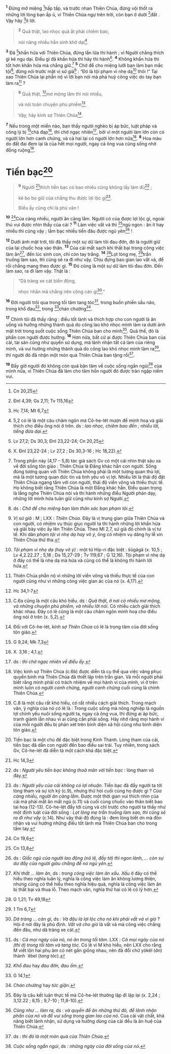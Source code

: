 <sup><b>1</b></sup> Đừng mở miệng [^1@-3ad7e1eb-c44c-4ce7-b0e9-178994eea0e2]hấp tấp, và trước nhan Thiên Chúa, đừng vội thốt ra những lời lòng bạn ấp ủ, vì Thiên Chúa ngự trên trời, còn bạn ở dưới [^2@-3ad7e1eb-c44c-4ce7-b0e9-178994eea0e2]đất . Vậy hãy [^3@-3ad7e1eb-c44c-4ce7-b0e9-178994eea0e2]ít lời.

> <sup><b>2</b></sup> Quả thật, lao nhọc quá ắt phải chiêm bao,
>
> nói năng nhiều hẳn sinh khờ dại[^1-3ad7e1eb-c44c-4ce7-b0e9-178994eea0e2].

<sup><b>3</b></sup> Đã [^4@-3ad7e1eb-c44c-4ce7-b0e9-178994eea0e2]khấn hứa với Thiên Chúa, đừng lần lữa thi hành ; vì Người chẳng thích gì kẻ ngu dại. Điều gì đã khấn hứa thì hãy thi hành[^2-3ad7e1eb-c44c-4ce7-b0e9-178994eea0e2]. <sup><b>4</b></sup> Không khấn hứa thì tốt hơn khấn hứa mà chẳng giữ.[^3-3ad7e1eb-c44c-4ce7-b0e9-178994eea0e2] <sup><b>5</b></sup> Chớ để cho miệng lưỡi bạn làm bạn mắc tội[^4-3ad7e1eb-c44c-4ce7-b0e9-178994eea0e2], đừng nói trước mặt vị sứ giả[^5-3ad7e1eb-c44c-4ce7-b0e9-178994eea0e2] : “Đó là tội phạm vì nhẹ dạ[^6-3ad7e1eb-c44c-4ce7-b0e9-178994eea0e2] thôi !” Tại sao Thiên Chúa lại phẫn nộ vì lời bạn nói mà phá huỷ công việc do tay bạn làm ra[^7-3ad7e1eb-c44c-4ce7-b0e9-178994eea0e2] ?

> <sup><b>6</b></sup> Quả thật, [^12@-3ad7e1eb-c44c-4ce7-b0e9-178994eea0e2]mơ mộng lắm thì nói nhiều,
>
> và nói toàn chuyện phù phiếm[^8-3ad7e1eb-c44c-4ce7-b0e9-178994eea0e2].
>
> Vậy, hãy kính sợ Thiên Chúa[^9-3ad7e1eb-c44c-4ce7-b0e9-178994eea0e2].

<sup><b>7</b></sup> Nếu trong một miền nào, bạn thấy người nghèo bị áp bức, luật pháp và công lý bị [^5@-3ad7e1eb-c44c-4ce7-b0e9-178994eea0e2]chà đạp[^10-3ad7e1eb-c44c-4ce7-b0e9-178994eea0e2], thì chớ ngạc nhiên[^11-3ad7e1eb-c44c-4ce7-b0e9-178994eea0e2], bởi vì một người làm lớn còn có người lớn hơn canh chừng, và cả hai lại có người lớn hơn nữa[^12-3ad7e1eb-c44c-4ce7-b0e9-178994eea0e2]. <sup><b>8</b></sup> Hoa màu do đất đai đem lại là của hết mọi người, ngay cả ông vua cũng sống nhờ đồng ruộng[^13-3ad7e1eb-c44c-4ce7-b0e9-178994eea0e2].

# Tiền bạc[^14-3ad7e1eb-c44c-4ce7-b0e9-178994eea0e2]

> <sup><b>9</b></sup> Người [^6@-3ad7e1eb-c44c-4ce7-b0e9-178994eea0e2]thích tiền bạc có bao nhiêu cũng không lấy làm đủ[^15-3ad7e1eb-c44c-4ce7-b0e9-178994eea0e2] ;
>
> kẻ bo bo giữ của chẳng thu được lợi lộc gì[^16-3ad7e1eb-c44c-4ce7-b0e9-178994eea0e2].
>
> Điều ấy cũng chỉ là phù vân !

<sup><b>10</b></sup> [^7@-3ad7e1eb-c44c-4ce7-b0e9-178994eea0e2]Của càng nhiều, người ăn càng lắm. Người có của được lợi lộc gì, ngoài thú vui được nhìn thấy của cải ? <sup><b>11</b></sup> Làm việc vất vả thì [^8@-3ad7e1eb-c44c-4ce7-b0e9-178994eea0e2]ngủ ngon : ăn ít hay nhiều thì cũng vậy ; lắm bạc nhiều tiền đâu được ngủ yên[^17-3ad7e1eb-c44c-4ce7-b0e9-178994eea0e2] !

<sup><b>12</b></sup> Dưới ánh mặt trời, tôi đã thấy một sự dữ làm tôi đau đớn, đó là người giữ của lại chuốc hoạ vào thân. <sup><b>13</b></sup> Của cải mất sạch khi thất bại trong công việc làm ăn[^18-3ad7e1eb-c44c-4ce7-b0e9-178994eea0e2], đến lúc sinh con, chỉ còn tay trắng. <sup><b>14</b></sup> [^9@-3ad7e1eb-c44c-4ce7-b0e9-178994eea0e2]Lọt lòng mẹ, [^10@-3ad7e1eb-c44c-4ce7-b0e9-178994eea0e2]trần truồng làm sao, thì cũng sẽ ra đi như vậy. Chịu đựng bao gian lao vất vả, để rồi chẳng mang theo được gì. <sup><b>15</b></sup> Đó cũng là một sự dữ làm tôi đau đớn. Đến làm sao, ra đi làm vậy. Thật là :

> “Dã tràng xe cát biển đông,
>
> nhọc nhằn mà chẳng nên công cán gì[^19-3ad7e1eb-c44c-4ce7-b0e9-178994eea0e2].”

<sup><b>16</b></sup> Đời người trôi qua trong tối tăm tang tóc[^20-3ad7e1eb-c44c-4ce7-b0e9-178994eea0e2], trong buồn phiền sầu não, trong khổ đau[^21-3ad7e1eb-c44c-4ce7-b0e9-178994eea0e2], trong [^11@-3ad7e1eb-c44c-4ce7-b0e9-178994eea0e2]chán chường[^22-3ad7e1eb-c44c-4ce7-b0e9-178994eea0e2].

<sup><b>17</b></sup> Chính tôi đã thấy rằng : điều tốt lành và thích hợp cho con người là ăn uống và hưởng những thành quả do công lao khó nhọc mình làm ra dưới ánh mặt trời trong suốt cuộc sống Thiên Chúa ban cho mình[^23-3ad7e1eb-c44c-4ce7-b0e9-178994eea0e2]. Quả thế, đó là phần con người được hưởng. <sup><b>18</b></sup> Hơn nữa, bất cứ ai được Thiên Chúa ban của cải, tài sản cũng như quyền sử dụng, mà lãnh nhận tất cả làm của riêng mình, và vui hưởng những thành quả do công lao khó nhọc mình làm ra[^24-3ad7e1eb-c44c-4ce7-b0e9-178994eea0e2], thì người đó đã nhận một món quà Thiên Chúa ban tặng rồi[^25-3ad7e1eb-c44c-4ce7-b0e9-178994eea0e2].

<sup><b>19</b></sup> Bấy giờ người đó không còn quá bận tâm về cuộc sống ngắn ngủi[^26-3ad7e1eb-c44c-4ce7-b0e9-178994eea0e2] của mình nữa, vì Thiên Chúa đã làm cho tâm hồn người đó được tràn ngập niềm vui.

[^1-3ad7e1eb-c44c-4ce7-b0e9-178994eea0e2]: 5,2 có lẽ là một câu châm ngôn mà Cô-he-lét mượn để minh hoạ và giải thích cho điều ông nói ở trên. ds : *lao nhọc, chiêm bao đến ; nhiều lời, tiếng đứa dại*.
[^2-3ad7e1eb-c44c-4ce7-b0e9-178994eea0e2]: X. Đnl 23,22-24 ; Lv 27,2 ; Ds 30,3-16 ; Hc 18,22).
[^3-3ad7e1eb-c44c-4ce7-b0e9-178994eea0e2]: Trong phần này (4,17 – 5,8) tác giả sách Gv có một cái nhìn thật sâu xa về đời sống tôn giáo : Thiên Chúa là Đấng khác hẳn con người. Sống đúng tương quan với Thiên Chúa không phải là một tương quan thủ lợi, mà là một tương quan đức tin và tình yêu vô vị lợi. Nhiều lời là thái độ đặt Thiên Chúa ngang tầm với con người, thái độ viển vông và thiếu thực tế. Họ không biết rằng Thiên Chúa là một Đấng khác hẳn. Điều quan trọng là lắng nghe Thiên Chúa nói và thi hành những điều Người phán dạy, những lời mình hứa tuân giữ cũng như kính sợ Người.
[^4-3ad7e1eb-c44c-4ce7-b0e9-178994eea0e2]: ds : *Chớ để cho miệng bạn làm thân xác bạn phạm tội*.
[^5-3ad7e1eb-c44c-4ce7-b0e9-178994eea0e2]: *Vị sứ giả* : M ; LXX : *Thiên Chúa*. Đây là vị trung gian giữa Thiên Chúa và con người, có nhiệm vụ thúc giục người ta thi hành những lời khấn hứa và giãi bày việc ấy lên Thiên Chúa. Theo Ml 2,7, sứ giả đó chính là vị tư tế. Khi dân *phạm tội vì nhẹ dạ hay vô ý*, ông có nhiệm vụ dâng hy lễ xin Thiên Chúa thứ tha.
[^6-3ad7e1eb-c44c-4ce7-b0e9-178994eea0e2]: *Tội phạm vì nhẹ dạ (hay vô ý)* : một từ Híp-ri đặc biệt : šügägâ (x. 10,5 ; Lv 4,2.22.27 ; 5,18 ; Ds 15,27-29 ; Tv 119,67 ; G 12,16). Tội phạm vì nhẹ dạ ở đây có thể là nhẹ dạ mà hứa và cũng có thể là không thi hành lời hứa.
[^7-3ad7e1eb-c44c-4ce7-b0e9-178994eea0e2]: Thiên Chúa phẫn nộ vì những lời viển vông và thiếu thực tế của con người cũng như vì những công việc gian ác của nó (x. 4,17).
[^8-3ad7e1eb-c44c-4ce7-b0e9-178994eea0e2]: C.6a cũng là một câu khó hiểu. ds : *Quả thật, ở nơi có nhiều mơ mộng, và những chuyện phù phiếm, và nhiều lời nói*. Có nhiều cách giải thích khác nhau. Đây có lẽ cũng là một câu châm ngôn minh hoạ cho điều ông nói ở trên (x. 5,2).
[^9-3ad7e1eb-c44c-4ce7-b0e9-178994eea0e2]: Đối với Cô-he-lét, *kính sợ Thiên Chúa* có lẽ là trọng tâm của đời sống tôn giáo.
[^10-3ad7e1eb-c44c-4ce7-b0e9-178994eea0e2]: X. 3,16 ; 4,1.
[^11-3ad7e1eb-c44c-4ce7-b0e9-178994eea0e2]: ds : *thì chớ ngạc nhiên về điều ấy*.
[^12-3ad7e1eb-c44c-4ce7-b0e9-178994eea0e2]: Việc kính sợ Thiên Chúa (c.6b) được diễn tả cụ thể qua việc vâng phục quyền bính mà Thiên Chúa đã thiết lập trên trần gian. Và mỗi người phải biết rằng mình phải có trách nhiệm về mọi hành vi của mình, vì ở trên mình luôn có người *canh chừng, người canh chừng* cuối cùng là chính Thiên Chúa.
[^13-3ad7e1eb-c44c-4ce7-b0e9-178994eea0e2]: C.8 là một câu rất khó hiểu, có rất nhiều cách giải thích. Trong mạch văn, ý nghĩa của nó có lẽ là : Trong cuộc sống mà nông nghiệp là nguồn lợi chính yếu nuôi sống người ta, ngay cả ông vua, thì đừng ai áp bức, tranh giành lẫn nhau vì ai cũng cần phải sống. Hãy nhớ rằng mọi hành vi của mỗi người đều bị phán xét trên bình diện xã hội cũng như bình diện tôn giáo.
[^14-3ad7e1eb-c44c-4ce7-b0e9-178994eea0e2]: Tiền bạc là một chủ đề đặc biệt trong Kinh Thánh. Lòng tham của cải, tiền bạc đã dẫn con người đến bao điều sai trái. Tuy nhiên, trong sách Gv, Cô-he-lét đã diễn tả một cách khá đặc biệt.
[^15-3ad7e1eb-c44c-4ce7-b0e9-178994eea0e2]: ds : *Người yêu tiền bạc không thoả mãn với tiền bạc* : lòng tham vô đáy.
[^16-3ad7e1eb-c44c-4ce7-b0e9-178994eea0e2]: ds : *Người yêu của cải không có lợi nhuận*. Tiền bạc đã đẩy người ta tới lòng tham và sự ích kỷ (c.9), nhưng thử hỏi cuối cùng họ được gì ? *Của càng nhiều, người ăn càng lắm*. Được một thời gian vui thích nhìn của cải mà phải mất ăn mất ngủ (c.11) và cuối cùng chuốc vào thân biết bao tai hoạ (12-13). Cô-he-lét đẩy tới cùng và chỉ trước cho người ta thấy như một định luật của đời sống : *Lọt lòng mẹ trần truồng làm sao, thì cũng sẽ ra đi như vậy* (c.14). Như vậy thái độ đúng là : đem lòng biết ơn mà đón nhận và vui hưởng những điều tốt lành mà Thiên Chúa ban cho trong tầm tay.
[^17-3ad7e1eb-c44c-4ce7-b0e9-178994eea0e2]: ds : *Giấc ngủ của người lao động (nô lệ, đầy tớ) thì ngon lành, ... còn sự dư đầy của người giàu chẳng để nó ngủ yên*.
[^18-3ad7e1eb-c44c-4ce7-b0e9-178994eea0e2]: *Khi thất ... làm ăn*, ds : *trong công việc làm ăn xấu*. *Xấu* ở đây có thể hiểu theo nghĩa luân lý, nghĩa là công việc làm ăn không lương thiện, nhưng cũng có thể hiểu theo nghĩa hiệu quả, nghĩa là công việc làm ăn bị thất bại và thua lỗ. Theo mạch văn, nghĩa thứ hai có lẽ có lý hơn.
[^19-3ad7e1eb-c44c-4ce7-b0e9-178994eea0e2]: *Dã tràng ... cán gì*, ds : *Và đâu là lợi lộc cho nó khi phải vất vả vì gió* ? Hỏi ở nơi đây là phủ định. *Vất vả cho gió* là vất vả mà công việc chẳng đến đâu, như dã tràng xe cát.
[^20-3ad7e1eb-c44c-4ce7-b0e9-178994eea0e2]: ds : *Cả mọi ngày của nó, nó ăn trong tối tăm*. LXX : *Cả mọi ngày của nó (thì ở) trong tối tăm và tang tóc*. Có lẽ vì M khó hiểu, nên LXX cho rằng M viết lộn hai phụ âm có nét gần giống nhau, nên đã đổi chữ yökël (*ăn*) thành ´ëbel (*tang tóc*).
[^21-3ad7e1eb-c44c-4ce7-b0e9-178994eea0e2]: *Khổ đau* hay *đau đớn, đau ốm*.
[^22-3ad7e1eb-c44c-4ce7-b0e9-178994eea0e2]: *Chán chường* hay *tức giận*.
[^23-3ad7e1eb-c44c-4ce7-b0e9-178994eea0e2]: Đây là câu kết luận thực tế mà Cô-he-lét thường lặp đi lặp lại (x. 2,24 ; 3,12.22 ; 8,15 ; 9,7-10 ; 11,8-10).
[^24-3ad7e1eb-c44c-4ce7-b0e9-178994eea0e2]: *Cũng như ... làm ra*, ds : *và quyền để ăn những thứ đó, để lãnh nhận phần của nó và để vui sống trong gian lao của nó*. Của cải vật chất, khả năng biết lãnh nhận, sử dụng và hưởng dùng của cải đều là ân huệ của Thiên Chúa.
[^25-3ad7e1eb-c44c-4ce7-b0e9-178994eea0e2]: ds : *thì đó là một món quà của Thiên Chúa*.
[^26-3ad7e1eb-c44c-4ce7-b0e9-178994eea0e2]: *Cuộc sống ngắn ngủi*, ds : *những ngày của đời sống của nó*.
[^1@-3ad7e1eb-c44c-4ce7-b0e9-178994eea0e2]: Cn 20,25
[^2@-3ad7e1eb-c44c-4ce7-b0e9-178994eea0e2]: Đnl 4,39; Gs 2,11; Tv 115,16
[^3@-3ad7e1eb-c44c-4ce7-b0e9-178994eea0e2]: Hc 7,14; Mt 6,7
[^4@-3ad7e1eb-c44c-4ce7-b0e9-178994eea0e2]: Lv 27,2; Ds 30,3; Đnl 23,22-24; Cn 20,25
[^5@-3ad7e1eb-c44c-4ce7-b0e9-178994eea0e2]: G 9,24; Mk 7,3
[^6@-3ad7e1eb-c44c-4ce7-b0e9-178994eea0e2]: Hc 14,3
[^7@-3ad7e1eb-c44c-4ce7-b0e9-178994eea0e2]: Cn 19,6
[^8@-3ad7e1eb-c44c-4ce7-b0e9-178994eea0e2]: Cn 13,8
[^9@-3ad7e1eb-c44c-4ce7-b0e9-178994eea0e2]: G 1,21; Tv 49,18
[^10@-3ad7e1eb-c44c-4ce7-b0e9-178994eea0e2]: 1 Tm 6,7
[^11@-3ad7e1eb-c44c-4ce7-b0e9-178994eea0e2]: G 14,1
[^12@-3ad7e1eb-c44c-4ce7-b0e9-178994eea0e2]: Hc 34,1-7
